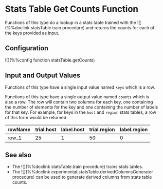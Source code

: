 # Stats Table Get Counts Function

Functions of this type do a lookup in a stats table trained with the ![](%%doclink statsTable.train procedure) and returns 
the counts for each of the keys provided as input.

## Configuration

![](%%config function statsTable.getCounts)

## Input and Output Values

Functions of this type have a single input value named `keys` which is a row.

Functions of this type have a single output value named `counts` which is also a row. 
The row will contain two columns for each key, one containing the number of elements 
for the key and one containing the number of labels for that key. For example, for 
 keys in the `host` and `region` stats tables, a row of this form would be returned:

|  rowName   |  trial.host  |  label.host | trial.region  | label.region |
|----------|---|---|---|---|
| row_1     | 25  | 1 | 50 | 0 |


## See also
* The ![](%%doclink statsTable.train procedure) trains stats tables.
* The ![](%%doclink experimental.statsTable.derivedColumnsGenerator procedure) can be used to generate derived columns from stats table counts.

